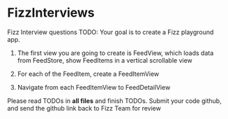 # FizzInterviews
Fizz Interview questions
TODO: Your goal is to create a Fizz playground app.
 1) The first view you are going to create is FeedView, which loads data from FeedStore, show FeedItems in a vertical scrollable view
 
 2) For each of the FeedItem, create a FeedItemView
 
 3) Navigate from each FeedItemView to FeedDetailView
 
Please read TODOs in **all files** and finish TODOs. Submit your code github, and send the github link back to Fizz Team for review
